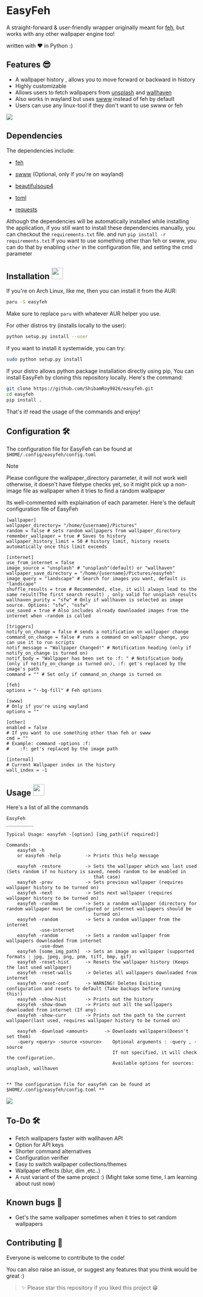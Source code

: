 # EasyFeh 

A straight-forward & user-friendly wrapper originally meant for [feh](https://github.com/derf/feh), but works with any other wallpaper engine too!

written with ❤️ in Python :)

## Features 😎

- A wallpaper history , allows you to move forward or backward in history
- Highly customizable
- Allows users to fetch wallpapers from [unsplash](https://unsplash.com/) and [wallhaven](https://wallhaven.cc/)
- Also works in wayland but uses [swww](https://github.com/LGFae/swww) instead of feh by default
- Users can use any linux-tool if they don't want to use swww or feh

<img src="https://user-images.githubusercontent.com/73097560/115834477-dbab4500-a447-11eb-908a-139a6edaec5c.gif">

## Dependencies

The dependencies include: 

- [feh](https://github.com/derf/feh)

- [swww](https://github.com/LGFae/swww) (Optional, only if you're on wayland)

- [beautifulsoup4](https://pypi.org/project/beautifulsoup4/)

- [toml](https://pypi.org/project/toml/)

- [requests](https://pypi.org/project/requests/)

Although the dependencies will be automatically installed while installing the application, if you still want to install these dependencies manually, you can checkout the `requirements.txt` file. and run `pip install -r requirements.txt`
If you want to use something other than feh or swww, you can do that by enabling `other` in the configuration file, and setting the cmd parameter

<h2>
    Installation <img src="https://github.com/Anmol-Baranwal/Cool-GIFs-For-GitHub/assets/74038190/7b282ec6-fcc3-4600-90a7-2c3140549f58" width="30">
</h2>

If you're on Arch Linux, like me, then you can install it from the AUR:
```bash
paru -S easyfeh
```
Make sure to replace `paru` with whatever AUR helper you use.

For other distros try (installs locally to the user):
```bash
python setup.py install --user
```
if you want to install it systemwide, you can try:
```bash
sudo python setup.py install
```

If your distro allows python package installation directly using pip,
You can install EasyFeh by cloning this repository locally.
Here's the command:
```bash
git clone https://github.com/ShibamRoy9826/easyfeh.git
cd easyfeh
pip install .
```
That's it! read the usage of the commands and enjoy!

## Configuration 🛠️

The configuration file for EasyFeh can be found at `$HOME/.config/easyfeh/config.toml`

> [!NOTE]
> Please configure the wallpaper_directory parameter, it will not work well otherwise, it doesn't have filetype checks yet, so it might pick up a non-image file as wallpaper when it tries to find a random wallpaper

Its well-commented with explaination of each parameter. Here's the default configuration file of EasyFeh

```text
[wallpaper]
wallpaper_directory= "/home/{username}/Pictures"
random = false # sets random wallpapers from wallpaper_directory
remember_wallpaper = true # Saves to history 
wallpaper_history_limit = 50 # history limit, history resets automatically once this limit exceeds

[internet]
use_from_internet = false
image_source = "unsplash" # "unsplash"(default) or "wallhaven"
wallpaper_save_directory = "/home/{username}/Pictures/easyfeh"
image_query = "landscape" # Search for images you want, default is "landscape" 
shuffle_results = true # Recommended, else, it will always lead to the same result(The first search result) , only valid for unsplash results
wallhaven_purity = "sfw" # Only if wallhaven is selected as image source. Options: "sfw", "nsfw"
use_saved = true # Also includes already downloaded images from the internet when -random is called

[triggers]
notify_on_change = false # sends a notification on wallpaper change
command_on_change = false # runs a command on wallpaper change, you can use it to run scripts
notif_message = "Wallpaper Changed!" # Notification heading (only if notify_on_change is turned on)
notif_body = "Wallpaper has been set to :f: " # Notification body (only if notify_on_change is turned on), :f: get's replaced by the image's path
command = "" # Set only if command_on_change is turned on

[feh]
options = "--bg-fill" # Feh options

[swww]
# Only if you're using wayland
options = ""

[other]
enabled = false
# If you want to use something other than feh or swww
cmd = ""
# Example: command -options :f: 
#    :f: get's replaced by the image path

[internal]
# Current Wallpaper index in the history
wall_index = -1
```

<h2>
    Usage <img src="https://github.com/Anmol-Baranwal/Cool-GIFs-For-GitHub/assets/74038190/7b282ec6-fcc3-4600-90a7-2c3140549f58" width="30">
</h2>

Here's a list of all the commands
```text
EasyFeh
__________

Typical Usage: easyfeh -[option] [img_path(if required)]

Commands:
    easyfeh -h 
    or easyfeh -help         -> Prints this help message

    easyfeh -restore         -> Sets the wallpaper which was last used (Sets random if no history is saved, needs random to be enabled in 
                                that case)
    easyfeh -prev            -> Sets previous wallpaper (requires wallpaper history to be turned on)
    easyfeh -next            -> Sets next wallpaper (requires wallpaper history to be turned on)
    easyfeh -random          -> Sets a random wallpaper (directory for random wallpaper must be configured or internet wallpapers should be 
                                turned on)
    easyfeh -random          -> Sets a random wallpaper from the internet
            -use-internet       
    easyfeh -random          -> Sets a random wallpaper from wallpapers downloaded from internet
            -use-down
    easyfeh [some_img_path]  -> Sets an image as wallpaper (supported formats : jpg, jpeg, png, pnm, tiff, bmp, gif)
    easyfeh -reset-hist      -> Resets the wallpaper history (Keeps the last used wallpaper)
    easyfeh -reset-walls     -> Deletes all wallpapers downloaded from internet
    easyfeh -reset-conf      -> WARNING! Deletes Existing configuration and resets to default (Take backups before running this!)
    easyfeh -show-hist       -> Prints out the history
    easyfeh -show-down       -> Prints out all the wallpapers downloaded from internet (If any)
    easyfeh -show-curr       -> Prints out the path to the current wallpaper(last used, requires wallpaper history to be turned on)

    easyfeh -download <amount>      -> Downloads wallpapers(Doesn't set them)
    -query <query> -source <source>    Optional arguments : -query , -source
                                       If not specified, it will check the configuration.
                                       Available options for sources: unsplash, wallhaven


** The configuration file for easyfeh can be found at $HOME/.config/easyfeh/config.toml **
```

<img src="https://user-images.githubusercontent.com/73097560/115834477-dbab4500-a447-11eb-908a-139a6edaec5c.gif">

## To-Do 🛠️
- Fetch wallpapers faster with wallhaven API
- Option for API keys
- Shorter command alternatives
- Configuration verifier
- Easy to switch wallpaper collections/themes
- Wallpaper effects (blur, dim ,etc..)
- A rust variant of the same project :) (Might take some time, I am learning about rust now)

## Known bugs 🐞
- Get's the same wallpaper sometimes when it tries to set random wallpapers

## Contributing 🤝

Everyone is welcome to contribute to the code!

You can also raise an issue, or suggest any features that you think would be great :)

> ✨ Please star this repository if you liked this project 😁
